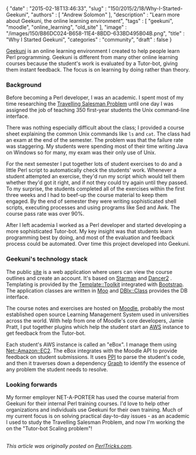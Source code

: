 {
   "date" : "2015-02-18T13:46:33",
   "slug" : "150/2015/2/18/Why-I-Started-Geekuni",
   "authors" : [
      "Andrew Solomon"
   ],
   "description" : "Learn more about Geekuni, the online learning environment",
   "tags" : [
      "geekuni",
      "moodle",
      "online_learning",
      "old_site"
   ],
   "image" : "/images/150/B86DC024-B658-11E4-8BDD-633BD495B04B.png",
   "title" : "Why I Started Geekuni",
   "categories" : "community",
   "draft" : false
}


[Geekuni](https://www.geekuni.com) is an online learning environment I created to help people learn Perl programming. Geekuni is different from many other online learning courses because the student's work is evaluated by a Tutor-bot, giving them instant feedback. The focus is on learning by doing rather than theory.

### Background

Before becoming a Perl developer, I was an academic. I spent most of my time researching the [Travelling Salesman Problem](https://en.wikipedia.org/wiki/Travelling_salesman_problem) until one day I was assigned the job of teaching 350 first-year students the Unix command-line interface.

There was nothing especially difficult about the class; I provided a course sheet explaining the common Unix commands like `ls` and `cat`. The class had an exam at the end of the semester. The problem was that the failure rate was staggering. My students were spending most of their time writing Java on Windows so for many, my exam was their only use of Unix.

For the next semester I put together lots of student exercises to do and a little Perl script to automatically check the students' work. Whenever a student attempted an exercise, they'd run my script which would tell them whether they'd got it right, and if not they could try again until they passed. To my surprise, the students completed all of the exercises within the first three weeks and I had to beef-up the course material to keep them engaged. By the end of semester they were writing sophisticated shell scripts, executing processes and using programs like Sed and Awk. The course pass rate was over 90%.

After I left academia I worked as a Perl developer and started developing a more sophisticated Tutor-bot. My key insight was that students learn programming best by doing, and most of the evaluation and feedback process could be automated. Over time this project developed into Geekuni.

### Geekuni's technology stack

The public [site](https://geekuni.com) is a web application where users can view the course outlines and create an account. It's based on [Starman](https://metacpan.org/pod/Starman) and [Dancer2](https://metacpan.org/pod/Dancer2) . Templating is provided by the [Template::Toolkit](https://metacpan.org/pod/Template::Toolkit) integrated with [Bootstrap](http://getbootstrap.com/). The application classes are written in [Moo](https://metacpan.org/pod/Moo) and [DBIx::Class](https://metacpan.org/pod/DBIx::Class) provides the DB interface.

The course notes and exercises are hosted on [Moodle](https://moodle.org/), probably the most established open source Learning Management System used in universities across the world. With help from one of Moodle's core developers, Jamie Pratt, I put together plugins which help the student start an [AWS](http://aws.amazon.com/) instance to get feedback from the Tutor-bot.

Each student's AWS instance is called an "eBox". I manage them using [Net::Amazon::EC2](https://metacpan.org/pod/Net::Amazon::EC2). The eBox integrates with the Moodle API to provide feedback on student submissions. It uses [PPI](https://metacpan.org/pod/PPI) to parse the student's code, and then it traverses down a dependency [Graph](https://metacpan.org/pod/distribution/Graph/lib/Graph.pod) to identify the essence of any problem the student needs to resolve.

### Looking forwards

My former employer NET-A-PORTER has used the course material from Geekuni for their internal Perl training courses. I'd love to help other organizations and individuals use Geekuni for their own training. Much of my current focus is on solving practical day-to-day issues - as an academic I used to study the Travelling Salesman Problem, and now I'm working the on the "Tutor-bot Scaling problem"!

\
*This article was originally posted on [PerlTricks.com](http://perltricks.com).*
